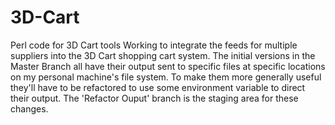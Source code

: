 # 3D-Cart
Perl code for 3D Cart tools
Working to integrate the feeds for multiple suppliers into the 3D Cart shopping cart system.
The initial versions in the Master Branch all have their output sent to specific files at specific locations on
my personal machine's file system.  To make them more generally useful they'll have to be refactored to use
some environment variable to direct their output.  The 'Refactor Ouput' branch is the staging area for these
changes.
